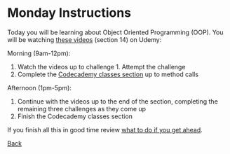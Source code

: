 # Monday Instructions

Today you will be learning about Object Oriented Programming (OOP). You will be watching [these videos](https://eylearning.udemy.com/course/the-complete-javascript-course/learn/lecture/22649023#overview) (section 14) on Udemy:

Morning (9am-12pm):
1. Watch the videos up to challenge 1. Attempt the challenge
2. Complete the [Codecademy classes section](https://www.codecademy.com/courses/learn-intermediate-javascript/lessons/classes/exercises/introduction) up to method calls

Afternoon (1pm-5pm):
1. Continue with the videos up to the end of the section, completing the remaining three challenges as they come up
2. Finish the Codecademy classes section

If you finish all this in good time review [what to do if you get ahead](../Week%201/1-Intro/tips.md).

[Back](week-4-links.md)
